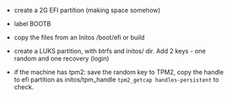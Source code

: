 - create a 2G EFI partition (making space somehow)
- label BOOTB
- copy the files from an Initos /boot/efi or build

- create a LUKS partition, with btrfs and initos/ dir.
Add 2 keys - one random and one recovery (login)

- if the machine has tpm2:  save the random key to TPM2, 
copy the handle to efi partition as initos/tpm_handle
`tpm2_getcap handles-persistent` to check.